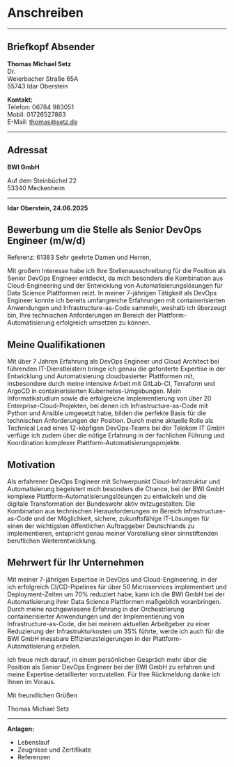 # Anschreiben

---

## Briefkopf Absender

**Thomas Michael Setz**  
Dr.  
Weierbacher Straße 65A  
55743 Idar Oberstein  

**Kontakt:**  
Telefon: 06784 983051  
Mobil: 01726527863  
E-Mail: thomas@setz.de  
  
  

---

## Adressat

**BWI GmbH**  
  
  
Auf dem Steinbüchel 22  
53340 Meckenheim  

---

**Idar Oberstein, 24.06.2025**

## Bewerbung um die Stelle als Senior DevOps Engineer (m/w/d)
Referenz: 61383
Sehr geehrte Damen und Herren,

Mit großem Interesse habe ich Ihre Stellenausschreibung für die Position als Senior DevOps Engineer entdeckt, da mich besonders die Kombination aus Cloud-Engineering und der Entwicklung von Automatisierungslösungen für Data Science Plattformen reizt. In meiner 7-jährigen Tätigkeit als DevOps Engineer konnte ich bereits umfangreiche Erfahrungen mit containerisierten Anwendungen und Infrastructure-as-Code sammeln, weshalb ich überzeugt bin, Ihre technischen Anforderungen im Bereich der Plattform-Automatisierung erfolgreich umsetzen zu können.

## Meine Qualifikationen

Mit über 7 Jahren Erfahrung als DevOps Engineer und Cloud Architect bei führenden IT-Dienstleistern bringe ich genau die geforderte Expertise in der Entwicklung und Automatisierung cloudbasierter Plattformen mit, insbesondere durch meine intensive Arbeit mit GitLab-CI, Terraform und ArgoCD in containerisierten Kubernetes-Umgebungen. Mein Informatikstudium sowie die erfolgreiche Implementierung von über 20 Enterprise-Cloud-Projekten, bei denen ich Infrastructure-as-Code mit Python und Ansible umgesetzt habe, bilden die perfekte Basis für die technischen Anforderungen der Position. Durch meine aktuelle Rolle als Technical Lead eines 12-köpfigen DevOps-Teams bei der Telekom IT GmbH verfüge ich zudem über die nötige Erfahrung in der fachlichen Führung und Koordination komplexer Plattform-Automatisierungsprojekte.

## Motivation

Als erfahrener DevOps Engineer mit Schwerpunkt Cloud-Infrastruktur und Automatisierung begeistert mich besonders die Chance, bei der BWI GmbH komplexe Plattform-Automatisierungslösungen zu entwickeln und die digitale Transformation der Bundeswehr aktiv mitzugestalten. Die Kombination aus technischen Herausforderungen im Bereich Infrastructure-as-Code und der Möglichkeit, sichere, zukunftsfähige IT-Lösungen für einen der wichtigsten öffentlichen Auftraggeber Deutschlands zu implementieren, entspricht genau meiner Vorstellung einer sinnstiftenden beruflichen Weiterentwicklung.

## Mehrwert für Ihr Unternehmen

Mit meiner 7-jährigen Expertise in DevOps und Cloud-Engineering, in der ich erfolgreich CI/CD-Pipelines für über 50 Microservices implementiert und Deployment-Zeiten um 70% reduziert habe, kann ich die BWI GmbH bei der Automatisierung ihrer Data Science Plattformen maßgeblich voranbringen. Durch meine nachgewiesene Erfahrung in der Orchestrierung containerisierter Anwendungen und der Implementierung von Infrastructure-as-Code, die bei meinem aktuellen Arbeitgeber zu einer Reduzierung der Infrastrukturkosten um 35% führte, werde ich auch für die BWI GmbH messbare Effizienzsteigerungen in der Plattform-Automatisierung erzielen.

Ich freue mich darauf, in einem persönlichen Gespräch mehr über die Position als Senior DevOps Engineer bei der BWI GmbH zu erfahren und meine Expertise detaillierter vorzustellen. Für Ihre Rückmeldung danke ich Ihnen im Voraus.

Mit freundlichen Grüßen

Thomas Michael Setz

---

**Anlagen:**
- Lebenslauf
- Zeugnisse und Zertifikate
- Referenzen